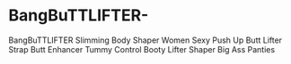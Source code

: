 # BangBuTTLIFTER-
 BangBuTTLIFTER Slimming Body Shaper Women Sexy Push Up Butt Lifter Strap Butt Enhancer Tummy Control Booty Lifter Shaper Big Ass Panties
